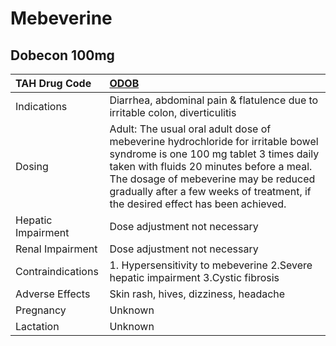 # Mebeverine

## Dobecon 100mg

| TAH Drug Code      | [ODOB](https://www.tahsda.org.tw/drugs/hissearch.php?drug_code=ODOB)                                                                                                                                                                                                                                |
|:-------------------|:----------------------------------------------------------------------------------------------------------------------------------------------------------------------------------------------------------------------------------------------------------------------------------------------------|
| Indications        | Diarrhea, abdominal pain & flatulence due to irritable colon, diverticulitis                                                                                                                                                                                                                        |
| Dosing             | Adult: The usual oral adult dose of mebeverine hydrochloride for irritable bowel syndrome is one 100 mg tablet 3 times daily taken with fluids 20 minutes before a meal. The dosage of mebeverine may be reduced gradually after a few weeks of treatment, if the desired effect has been achieved. |
| Hepatic Impairment | Dose adjustment not necessary                                                                                                                                                                                                                                                                       |
| Renal Impairment   | Dose adjustment not necessary                                                                                                                                                                                                                                                                       |
| Contraindications  | 1. Hypersensitivity to mebeverine 2.Severe hepatic impairment 3.Cystic fibrosis                                                                                                                                                                                                                     |
| Adverse Effects    | Skin rash, hives, dizziness, headache                                                                                                                                                                                                                                                               |
| Pregnancy          | Unknown                                                                                                                                                                                                                                                                                             |
| Lactation          | Unknown                                                                                                                                                                                                                                                                                             |

